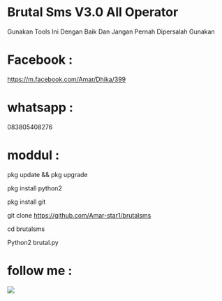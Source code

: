 # Brutal Sms V3.0 All Operator

Gunakan Tools Ini Dengan Baik Dan Jangan Pernah Dipersalah Gunakan

# Facebook : 

https://m.facebook.com/Amar/Dhika/399

# whatsapp : 

083805408276

# moddul :

pkg update && pkg upgrade

pkg install python2

pkg install git

git clone https://github.com/Amar-star1/brutalsms

cd brutalsms

Python2 brutal.py

# follow me :
<a href="https://m.facebook.com/Amar.Dhika.399"><img src="https://img.shields.io/badge/Follow-Facebook-blue.svg">

